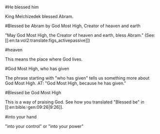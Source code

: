 #He blessed him

King Melchizedek blessed Abram.

#Blessed be Abram by God Most High, Creator of heaven and earth

"May God Most High, the Creator of heaven and earth, bless Abram." (See: [[:en:ta:vol2:translate:figs_activepassive]])

#heaven

This means the place where God lives.

#God Most High, who has given

The phrase starting with "who has given" tells us something more about God Most High. AT: "God Most High, because he has given."

#Blessed be God Most High

This is a way of praising God. See how you translated "Blessed be" in [[:en:bible:notes:gen:09:26|9:26]].

#into your hand

"into your control" or "into your power"